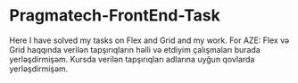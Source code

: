# Pragmatech-FrontEnd-Task
Here I have solved my tasks on Flex and Grid and my work. For AZE: Flex və Grid haqqında verilən tapşırıqların həlli və etdiyim çalışmaları burada yerləşdirmişəm.
Kursda verilən tapşırıqları adlarına uyğun qovlarda yerləşdirmişəm.
